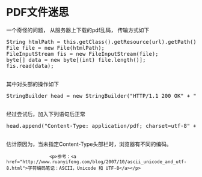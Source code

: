 <h1 class="page-header">PDF文件迷思</h1> 
                    <p>一个奇怪的问题， 从服务器上下载的pdf乱码， 传输方式如下</p>
                    <pre class="pre-scrollable">
String htmlPath = this.getClass().getResource(url).getPath();
File file = new File(htmlPath);
FileInputStream fis = new FileInputStream(file);
byte[] data = new byte[(int) file.length()];
fis.read(data);  
                    </pre>
                    <p>其中对头部的操作如下</p>
                    <pre>
StringBuilder head = new StringBuilder("HTTP/1.1 200 OK" + "\r\n");
                    </pre>
                    <p>经过尝试后，加入下列语句后正常</p>
                    <pre>
head.append("Content-Type: application/pdf; charset=utf-8" + "\r\n");
                    </pre>
                    <p>估计原因为，当未指定Content-Type头部栏时，浏览器有不同的编码。</p>

                    <p>参考：<a href="http://www.ruanyifeng.com/blog/2007/10/ascii_unicode_and_utf-8.html">字符编码笔记：ASCII，Unicode 和 UTF-8</a></p>